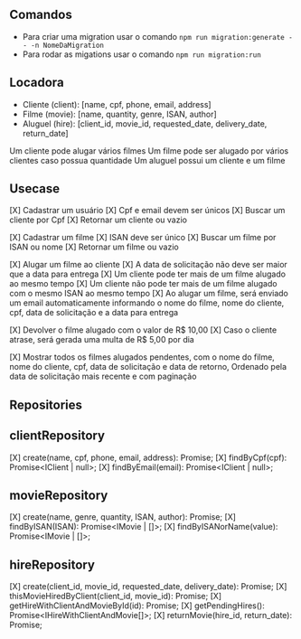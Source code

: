 ## Comandos

- Para criar uma migration usar o comando `npm run migration:generate -- -n NomeDaMigration`
- Para rodar as migations usar o comando `npm run migration:run`

## Locadora

- Cliente (client): [name, cpf, phone, email, address]
- Filme (movie): [name, quantity, genre, ISAN, author]
- Aluguel (hire): [client_id, movie_id, requested_date, delivery_date, return_date]

Um cliente pode alugar vários filmes
Um filme pode ser alugado por vários clientes caso possua quantidade
Um aluguel possui um cliente e um filme

## Usecase

[X] Cadastrar um usuário
[X] Cpf e email devem ser únicos
[X] Buscar um cliente por Cpf
[X] Retornar um cliente ou vazio

[X] Cadastrar um filme
[X] ISAN deve ser único
[X] Buscar um filme por ISAN ou nome
[X] Retornar um filme ou vazio

[X] Alugar um filme ao cliente
[X] A data de solicitação não deve ser maior que a data para entrega
[X] Um cliente pode ter mais de um filme alugado ao mesmo tempo
[X] Um cliente não pode ter mais de um filme alugado com o mesmo ISAN ao mesmo tempo
[X] Ao alugar um filme, será enviado um email automaticamente informando o nome do filme, nome do cliente, cpf, data de solicitação e a data para entrega

[X] Devolver o filme alugado com o valor de R$ 10,00
[X] Caso o cliente atrase, será gerada uma multa de R$ 5,00 por dia

[X] Mostrar todos os filmes alugados pendentes, com o nome do filme, nome do cliente, cpf, data de solicitação e data de retorno, Ordenado pela data de solicitação mais recente e com paginação

## Repositories

## clientRepository

[X] create(name, cpf, phone, email, address): Promise<IClient>;
[X] findByCpf(cpf): Promise<IClient | null>;
[X] findByEmail(email): Promise<IClient | null>;

## movieRepository

[X] create(name, genre, quantity, ISAN, author): Promise<IMovie>;
[X] findByISAN(ISAN): Promise<IMovie | []>;
[X] findByISANorName(value): Promise<IMovie | []>;

## hireRepository

[X] create(client_id, movie_id, requested_date, delivery_date): Promise<IHire>;
[X] thisMovieHiredByClient(client_id, movie_id): Promise<boolean>;
[X] getHireWithClientAndMovieById(id): Promise<IHireWithClientAndMovie>;
[X] getPendingHires(): Promise<IHireWithClientAndMovie[]>;
[X] returnMovie(hire_id, return_date): Promise<IHire>;
